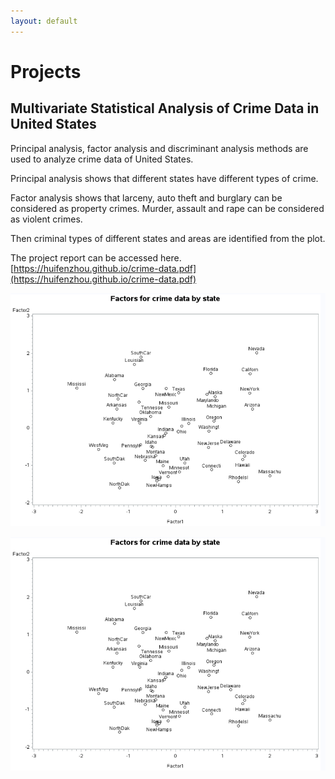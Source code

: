 ```yaml
---
layout: default
---
```



# [](#header-1)Projects

## [](#header-2)Multivariate Statistical Analysis of Crime Data in United States

Principal analysis, factor analysis and discriminant analysis methods are used to analyze crime data of United States.

Principal analysis shows that different states have different types of crime.

Factor analysis shows that larceny, auto theft and burglary can be considered as property crimes. Murder, assault and rape can be considered as violent crimes.

Then criminal types of different states and areas are identified from the plot.

The project report can be accessed here. [https://huifenzhou.github.io/crime-data.pdf](https://huifenzhou.github.io/crime-data.pdf)

![](crime-data-1.png)

![](crime-data-1.png)
